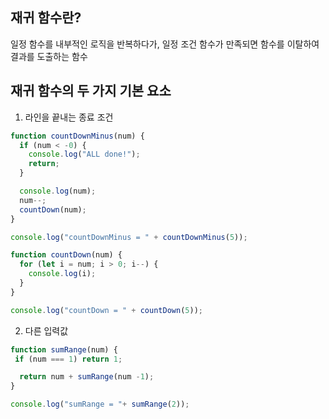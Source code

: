 ## 재귀 함수란?
일정 함수를 내부적인 로직을 반복하다가, 일정 조건 함수가 만족되면 함수를 이탈하여 결과를 도출하는 함수 


## 재귀 함수의 두 가지 기본 요소

1. 라인을 끝내는 종료 조건
```javascript
function countDownMinus(num) {
  if (num < -0) {
    console.log("ALL done!");
    return;
  }

  console.log(num);
  num--;
  countDown(num);
}

console.log("countDownMinus = " + countDownMinus(5));

```

```javascript
function countDown(num) {
  for (let i = num; i > 0; i--) {
    console.log(i);
  }
}

console.log("countDown = " + countDown(5));
```

2. 다른 입력값

```javascript
function sumRange(num) {
 if (num === 1) return 1;

  return num + sumRange(num -1);
}

console.log("sumRange = "+ sumRange(2));
```

